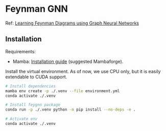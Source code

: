 # Feynman GNN

Ref: [Learning Feynman Diagrams using Graph Neural Networks](https://arxiv.org/pdf/2211.15348.pdf)

## Installation

Requirements:

- Mamba: [Installation guide](https://mamba.readthedocs.io/en/latest/installation.html) (suggested Mambaforge).

Install the virtual environment. As of now, we use CPU only, but it is easily extendable to CUDA support.

```bash
# Install dependencies
mamba env create -p ./.venv --file environment.yml
conda activate ./.venv

# Install feygnn package
conda run -p ./.venv python -m pip install --no-deps -e .

# Activate env
conda activate ./.venv
```
